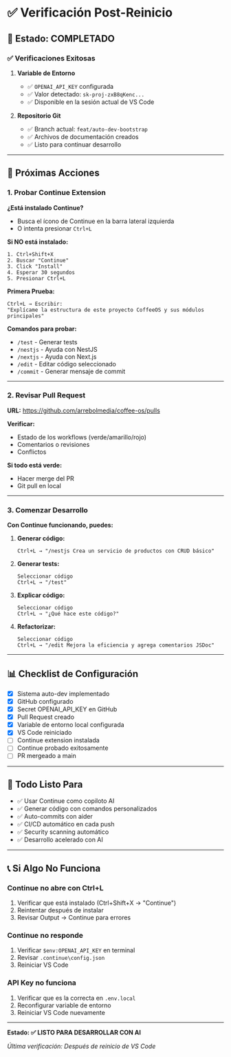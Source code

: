 # ✅ Verificación Post-Reinicio

## 🎉 Estado: COMPLETADO

### ✅ Verificaciones Exitosas

1. **Variable de Entorno**
   - ✅ `OPENAI_API_KEY` configurada
   - ✅ Valor detectado: `sk-proj-zxB8qKenc...`
   - ✅ Disponible en la sesión actual de VS Code

2. **Repositorio Git**
   - ✅ Branch actual: `feat/auto-dev-bootstrap`
   - ✅ Archivos de documentación creados
   - ✅ Listo para continuar desarrollo

---

## 🎯 Próximas Acciones

### 1. Probar Continue Extension

**¿Está instalado Continue?**

- Busca el ícono de Continue en la barra lateral izquierda
- O intenta presionar `Ctrl+L`

**Si NO está instalado:**

```
1. Ctrl+Shift+X
2. Buscar "Continue"
3. Click "Install"
4. Esperar 30 segundos
5. Presionar Ctrl+L
```

**Primera Prueba:**

```
Ctrl+L → Escribir:
"Explícame la estructura de este proyecto CoffeeOS y sus módulos principales"
```

**Comandos para probar:**

- `/test` - Generar tests
- `/nestjs` - Ayuda con NestJS
- `/nextjs` - Ayuda con Next.js
- `/edit` - Editar código seleccionado
- `/commit` - Generar mensaje de commit

---

### 2. Revisar Pull Request

**URL:** https://github.com/arrebolmedia/coffee-os/pulls

**Verificar:**

- Estado de los workflows (verde/amarillo/rojo)
- Comentarios o revisiones
- Conflictos

**Si todo está verde:**

- Hacer merge del PR
- Git pull en local

---

### 3. Comenzar Desarrollo

**Con Continue funcionando, puedes:**

1. **Generar código:**

   ```
   Ctrl+L → "/nestjs Crea un servicio de productos con CRUD básico"
   ```

2. **Generar tests:**

   ```
   Seleccionar código
   Ctrl+L → "/test"
   ```

3. **Explicar código:**

   ```
   Seleccionar código
   Ctrl+L → "¿Qué hace este código?"
   ```

4. **Refactorizar:**
   ```
   Seleccionar código
   Ctrl+L → "/edit Mejora la eficiencia y agrega comentarios JSDoc"
   ```

---

## 📊 Checklist de Configuración

- [x] Sistema auto-dev implementado
- [x] GitHub configurado
- [x] Secret OPENAI_API_KEY en GitHub
- [x] Pull Request creado
- [x] Variable de entorno local configurada
- [x] VS Code reiniciado
- [ ] Continue extension instalada
- [ ] Continue probado exitosamente
- [ ] PR mergeado a main

---

## 🚀 Todo Listo Para

- ✅ Usar Continue como copiloto AI
- ✅ Generar código con comandos personalizados
- ✅ Auto-commits con aider
- ✅ CI/CD automático en cada push
- ✅ Security scanning automático
- ✅ Desarrollo acelerado con AI

---

## 📞 Si Algo No Funciona

### Continue no abre con Ctrl+L

1. Verificar que está instalado (Ctrl+Shift+X → "Continue")
2. Reintentar después de instalar
3. Revisar Output → Continue para errores

### Continue no responde

1. Verificar `$env:OPENAI_API_KEY` en terminal
2. Revisar `.continue\config.json`
3. Reiniciar VS Code

### API Key no funciona

1. Verificar que es la correcta en `.env.local`
2. Reconfigurar variable de entorno
3. Reiniciar VS Code nuevamente

---

**Estado: ✅ LISTO PARA DESARROLLAR CON AI**

_Última verificación: Después de reinicio de VS Code_
